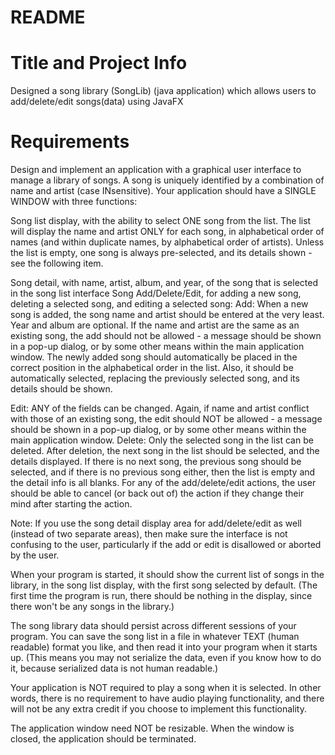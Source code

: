# README #

# Title and Project Info #
Designed a song library (SongLib) (java application) which allows users to add/delete/edit songs(data) using JavaFX

# Requirements #
Design and implement an application with a graphical user interface to manage a library of songs. A song is uniquely identified by a combination of name and artist (case INsensitive). Your application should have a SINGLE WINDOW with three functions:

Song list display, with the ability to select ONE song from the list.
The list will display the name and artist ONLY for each song, in alphabetical order of names (and within duplicate names, by alphabetical order of artists). Unless the list is empty, one song is always pre-selected, and its details shown - see the following item.

Song detail, with name, artist, album, and year, of the song that is selected in the song list interface
Song Add/Delete/Edit, for adding a new song, deleting a selected song, and editing a selected song:
Add: When a new song is added, the song name and artist should be entered at the very least. Year and album are optional. If the name and artist are the same as an existing song, the add should not be allowed - a message should be shown in a pop-up dialog, or by some other means within the main application window.
The newly added song should automatically be placed in the correct position in the alphabetical order in the list. Also, it should be automatically selected, replacing the previously selected song, and its details should be shown.

Edit: ANY of the fields can be changed. Again, if name and artist conflict with those of an existing song, the edit should NOT be allowed - a message should be shown in a pop-up dialog, or by some other means within the main application window.
Delete: Only the selected song in the list can be deleted. After deletion, the next song in the list should be selected, and the details displayed. If there is no next song, the previous song should be selected, and if there is no previous song either, then the list is empty and the detail info is all blanks.
For any of the add/delete/edit actions, the user should be able to cancel (or back out of) the action if they change their mind after starting the action.

Note: If you use the song detail display area for add/delete/edit as well (instead of two separate areas), then make sure the interface is not confusing to the user, particularly if the add or edit is disallowed or aborted by the user.

When your program is started, it should show the current list of songs in the library, in the song list display, with the first song selected by default. (The first time the program is run, there should be nothing in the display, since there won't be any songs in the library.)

The song library data should persist across different sessions of your program. You can save the song list in a file in whatever TEXT (human readable) format you like, and then read it into your program when it starts up. (This means you may not serialize the data, even if you know how to do it, because serialized data is not human readable.)

Your application is NOT required to play a song when it is selected. In other words, there is no requirement to have audio playing functionality, and there will not be any extra credit if you choose to implement this functionality.

The application window need NOT be resizable. When the window is closed, the application should be terminated.

